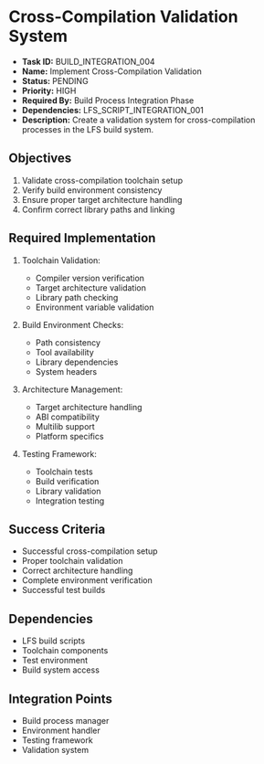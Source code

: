 # Cross-Compilation Validation System
- **Task ID:** BUILD_INTEGRATION_004
- **Name:** Implement Cross-Compilation Validation
- **Status:** PENDING
- **Priority:** HIGH
- **Required By:** Build Process Integration Phase
- **Dependencies:** LFS_SCRIPT_INTEGRATION_001
- **Description:** Create a validation system for cross-compilation processes in the LFS build system.

## Objectives
1. Validate cross-compilation toolchain setup
2. Verify build environment consistency
3. Ensure proper target architecture handling
4. Confirm correct library paths and linking

## Required Implementation
1. Toolchain Validation:
   - Compiler version verification
   - Target architecture validation
   - Library path checking
   - Environment variable validation

2. Build Environment Checks:
   - Path consistency
   - Tool availability
   - Library dependencies
   - System headers

3. Architecture Management:
   - Target architecture handling
   - ABI compatibility
   - Multilib support
   - Platform specifics

4. Testing Framework:
   - Toolchain tests
   - Build verification
   - Library validation
   - Integration testing

## Success Criteria
- Successful cross-compilation setup
- Proper toolchain validation
- Correct architecture handling
- Complete environment verification
- Successful test builds

## Dependencies
- LFS build scripts
- Toolchain components
- Test environment
- Build system access

## Integration Points
- Build process manager
- Environment handler
- Testing framework
- Validation system

